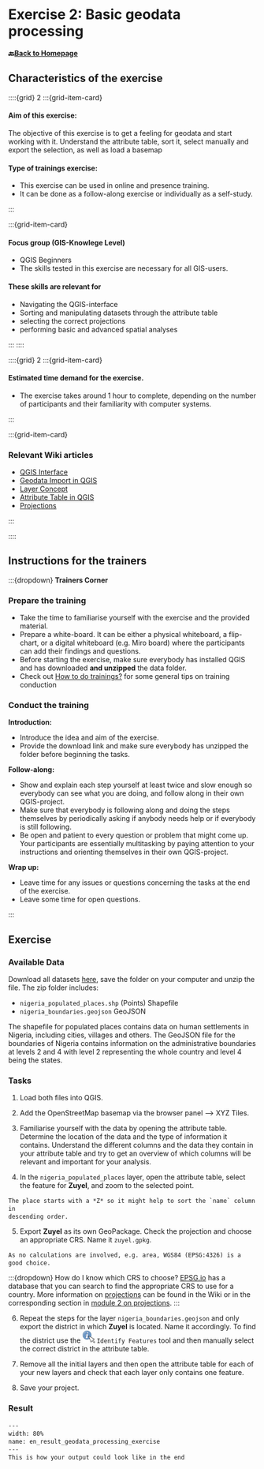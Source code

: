 # Exercise 2: Basic geodata processing

__🔙[Back to Homepage](/content/intro.md)__

## Characteristics of the exercise

::::{grid} 2
:::{grid-item-card}
#### Aim of this exercise:

The objective of this exercise is to get a feeling for geodata and start working 
with it. Understand the attribute table, sort it, select manually and export the 
selection, as well as load a basemap

#### Type of trainings exercise:

- This exercise can be used in online and presence training. 
- It can be done as a follow-along exercise or individually as a self-study.

:::

:::{grid-item-card}

#### Focus group (GIS-Knowlege Level)

- QGIS Beginners
- The skills tested in this exercise are necessary for all GIS-users.

#### These skills are relevant for 

- Navigating the QGIS-interface 
- Sorting and manipulating datasets through the attribute table
- selecting the correct projections
- performing basic and advanced spatial analyses


:::
::::

::::{grid} 2
:::{grid-item-card}

#### Estimated time demand for the exercise.

- The exercise takes around 1 hour to complete, depending on the number of participants and their familiarity with computer systems.

:::

:::{grid-item-card}

### Relevant Wiki articles

* [QGIS Interface](https://giscience.github.io/gis-training-resource-center/content/Wiki/en_qgis_interface_wiki.html)
* [Geodata Import in QGIS](https://giscience.github.io/gis-training-resource-center/content/Wiki/en_qgis_import_geodata_wiki.html)
* [Layer Concept](https://giscience.github.io/gis-training-resource-center/content/Wiki/en_qgis_layer_concept_wiki.html)
* [Attribute Table in QGIS](https://giscience.github.io/gis-training-resource-center/content/Wiki/en_qgis_attribute_table_wiki.md)
* [Projections](https://giscience.github.io/gis-training-resource-center/content/Wiki/en_qgis_projections_wiki.html)
<!-- FIXME: to be updated -->

:::

::::

## Instructions for the trainers

:::{dropdown} __Trainers Corner__ 

### Prepare the training

- Take the time to familiarise yourself with the exercise and the provided material.
- Prepare a white-board. It can be either a physical whiteboard, a flip-chart, or a digital whiteboard (e.g. Miro board) where the participants can add their findings and questions. 
- Before starting the exercise, make sure everybody has installed QGIS and has downloaded __and unzipped__ the data folder.
- Check out [How to do trainings?](https://giscience.github.io/gis-training-resource-center/content/Trainers_corner/en_how_to_training.html#how-to-do-trainings) for some general tips on training conduction

### Conduct the training

__Introduction:__

- Introduce the idea and aim of the exercise.
- Provide the download link and make sure everybody has unzipped the folder before beginning the tasks.

__Follow-along:__

- Show and explain each step yourself at least twice and slow enough so everybody can see what you are doing, and follow along in their own QGIS-project. 
- Make sure that everybody is following along and doing the steps themselves by periodically asking if anybody needs help or if everybody is still following.  
- Be open and patient to every question or problem that might come up. Your participants are essentially multitasking by paying attention to your instructions and orienting themselves in their own QGIS-project.

__Wrap up:__

- Leave time for any issues or questions concerning the tasks at the end of the exercise.
- Leave some time for open questions. 

:::

## Exercise
### Available Data
Download all datasets [here](https://nexus.heigit.org/repository/gis-training-resource-center/Module_2/Exercise_2/Module_2_Exercise_2_Basic_geodata_processing.zip), save the folder on your computer and unzip the file. The zip folder includes:

- `nigeria_populated_places.shp` (Points) Shapefile
- `nigeria_boundaries.geojson` GeoJSON

The shapefile for populated places contains data on human settlements in Nigeria, including cities, villages and others. The GeoJSON file for the boundaries of Nigeria contains information on the administrative boundaries at levels 2 and 4 with level 2 representing the whole country and level 4 being the states.

### Tasks

1. Load both files into QGIS.

2. Add the OpenStreetMap basemap via the browser panel --> 
   XYZ Tiles. 

3. Familiarise yourself with the data by opening the attribute table. Determine the location of the data and the type of information it contains. Understand the different columns and the data they contain in your attribute table and try to get an overview of which columns will be relevant and important for your analysis.

4. In the `nigeria_populated_places` layer, open the attribute table, select 
   the feature for **Zuyel**, and zoom to the selected point. 

```{Hint}
The place starts with a *Z* so it might help to sort the `name` column in
descending order.
```

5. Export **Zuyel** as its own GeoPackage. Check the projection and choose an 
   appropriate CRS. Name it `zuyel.gpkg`.

```{Note}
As no calculations are involved, e.g. area, WGS84 (EPSG:4326) is a good choice.
```

:::{dropdown} How do I know which CRS to choose?
[EPSG.io](http://epsg.io) has a database that you can search to find the appropriate CRS 
to use for a country. More information on [projections](https://giscience.github.io/gis-training-resource-center/content/Wiki/en_qgis_projections_wiki.html) can be found in the Wiki or in the corresponding section in [module 2 on projections](https://giscience.github.io/gis-training-resource-center/content/Modul_2/en_qgis_geodata_concept.html#projections).
:::
<!-- CLARIFY: is it important to choose an appropriate CRS or should people use 
	the default? Part of this section can be removed. --> 

6. Repeat the steps for the layer `nigeria_boundaries.geojson` and only export 
the district in which **Zuyel** is located. Name it accordingly. To find the district use the ![](/fig/qgis_identify_features.png) `Identify Features` tool and then manually select the correct district in the attribute table.
<!-- FIXME: Exercises should be used to test what has been shown in a section, 
	rather than introduce new functionality -->

7. Remove all the initial layers and then open the attribute table for each of your new layers and check that each layer 
   only contains one feature.

8. Save your project.

### Result

```{figure} /fig/en_result_geodata_processing_exercise.png
---
width: 80%
name: en_result_geodata_processing_exercise
---
This is how your output could look like in the end
```
<!-- FIXME: We have not asked people to remove the initial layers so they would 
	also show in the layers list --> 